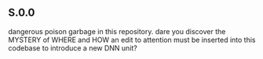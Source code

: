 ## S.0.0
dangerous poison garbage in this repository.
dare you discover the MYSTERY of WHERE and HOW an edit to attention must be inserted into this codebase to introduce a new DNN unit?